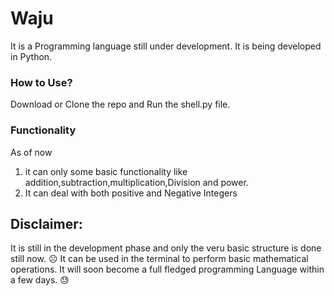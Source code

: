 # Waju
It is a Programming language still under development. It is being developed in Python.

### How to Use?
Download or Clone the repo and Run the shell.py file.

### Functionality
As of now
1. it can only some basic functionality like addition,subtraction,multiplication,Division and power.
2. It can deal with both positive and Negative Integers

## Disclaimer:
It is still in the development phase and only the veru basic structure is done still now. :frowning_face:
It can be used in the terminal to perform basic mathematical operations.
It will soon become a full fledged programming Language within a few days. :sweat:
